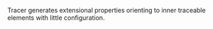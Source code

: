 Tracer generates extensional properties orienting to inner traceable elements with little 
configuration.
